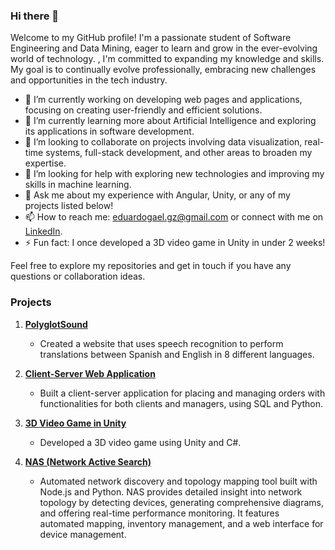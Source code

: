 ### Hi there 👋

Welcome to my GitHub profile! I'm a passionate student of Software Engineering and Data Mining, eager to learn and grow in the ever-evolving world of technology. , I'm committed to expanding my knowledge and skills. My goal is to continually evolve professionally, embracing new challenges and opportunities in the tech industry.

- 🔭 I’m currently working on developing web pages and applications, focusing on creating user-friendly and efficient solutions.
- 🌱 I’m currently learning more about Artificial Intelligence and exploring its applications in software development.
- 👯 I’m looking to collaborate on projects involving data visualization, real-time systems, full-stack development, and other areas to broaden my expertise.
- 🤔 I’m looking for help with exploring new technologies and improving my skills in machine learning.
- 💬 Ask me about my experience with Angular, Unity, or any of my projects listed below!
- 📫 How to reach me: [eduardogael.gz@gmail.com](mailto:eduardogael.gz@gmail.com) or connect with me on [LinkedIn](in/eduardo-gael-garc%C3%ADa-zuvir%C3%ADa-ba7484278).
- ⚡ Fun fact: I once developed a 3D video game in Unity in under 2 weeks!

Feel free to explore my repositories and get in touch if you have any questions or collaboration ideas.

### Projects
1. **[PolyglotSound](https://github.com/your-username/polyglot-sound)**
   - Created a website that uses speech recognition to perform translations between Spanish and English in 8 different languages.
   
2. **[Client-Server Web Application](https://github.com/your-username/client-server-web-app)**
   - Built a client-server application for placing and managing orders with functionalities for both clients and managers, using SQL and Python.
   
3. **[3D Video Game in Unity](https://github.com/your-username/3d-video-game-unity)**
   - Developed a 3D video game using Unity and C#.
  
7. **[NAS (Network Active Search)](https://github.com/your-username/nas-network-administrator)**
   - Automated network discovery and topology mapping tool built with Node.js and Python. NAS provides detailed insight into network topology by detecting devices, generating comprehensive diagrams, and offering real-time performance monitoring. It features automated mapping, inventory management, and a web interface for device management.

<!--
**Gaelite/Gaelite** is a ✨ _special_ ✨ repository because its README.md (this file) appears on your GitHub profile.

Here are some ideas to get you started:

- 🔭 I’m currently working on ...
- 🌱 I’m currently learning ...
- 👯 I’m looking to collaborate on ...
- 🤔 I’m looking for help with ...
- 💬 Ask me about ...
- 📫 How to reach me: ...
- 😄 Pronouns: ...
- ⚡ Fun fact: ...
-->
